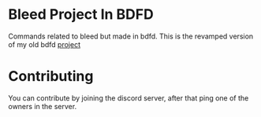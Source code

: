 # Bleed Project In BDFD
Commands related to bleed but made in bdfd. This is the revamped version of my old bdfd [project](https://github.com/zLancx/bleedbdfd)


# Contributing
You can contribute by joining the discord server, after that ping one of the owners in the server. 


 
